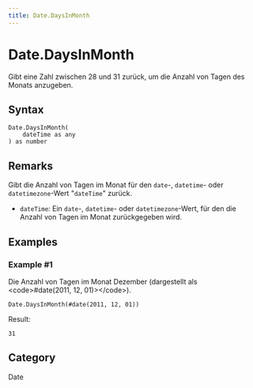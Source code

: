 ```yaml
---
title: Date.DaysInMonth
---
```


# Date.DaysInMonth


Gibt eine Zahl zwischen 28 und 31 zurück, um die Anzahl von Tagen des Monats anzugeben.


## Syntax

```powerquery
Date.DaysInMonth(
    dateTime as any
) as number
```


## Remarks

Gibt die Anzahl von Tagen im Monat für den <code>date</code>-, <code>datetime</code>- oder <code>datetimezone</code>-Wert "<code>dateTime</code>" zurück. <ul>        <li><code>dateTime</code>: Ein <code>date</code>-, <code>datetime</code>- oder <code>datetimezone</code>-Wert, für den die Anzahl von Tagen im Monat zurückgegeben wird.</li>      </ul>


## Examples

### Example #1 
Die Anzahl von Tagen im Monat Dezember (dargestellt als &lt;code&gt;#date(2011, 12, 01)&gt;&lt;/code&gt;).
```powerquery
Date.DaysInMonth(#date(2011, 12, 01))
```

Result: 
```powerquery
31
```




## Category
Date
